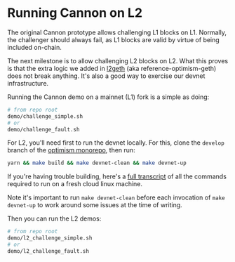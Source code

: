 # Running Cannon on L2

The original Cannon prototype allows challenging L1 blocks on L1. Normally, the
challenger should always fail, as L1 blocks are valid by virtue of being
included on-chain.

The next milestone is to allow challenging L2 blocks on L2. What this proves is
that the extra logic we added in
[l2geth](https://github.com/ethereum-optimism/reference-optimistic-geth) (aka
reference-optimism-geth) does not break anything. It's also a good way to
exercise our devnet infrastructure.

Running the Cannon demo on a mainnet (L1) fork is a simple as doing:

```bash
# from repo root
demo/challenge_simple.sh
# or
demo/challenge_fault.sh
```

For L2, you'll need first to run the devnet locally. For this, clone the
`develop` branch of the [optimism
monorepo](https://github.com/ethereum-optimism/optimism), then run:

```bash
yarn && make build && make devnet-clean && make devnet-up
```

If you're having trouble building, here's a [full
transcript](https://github.com/ethereum-optimism/cannon/wiki/Bedrock-Full-Devnet-Setup)
of all the commands required to run on a fresh cloud linux machine.

Note it's important to run `make devnet-clean` before each invocation of `make
devnet-up` to work around some issues at the time of writing.

Then you can run the L2 demos:

```bash
# from repo root
demo/l2_challenge_simple.sh
# or
demo/l2_challenge_fault.sh
```
